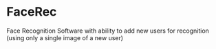 # FaceRec
Face Recognition Software with ability to add new users for recognition (using only a single image of a new user)
